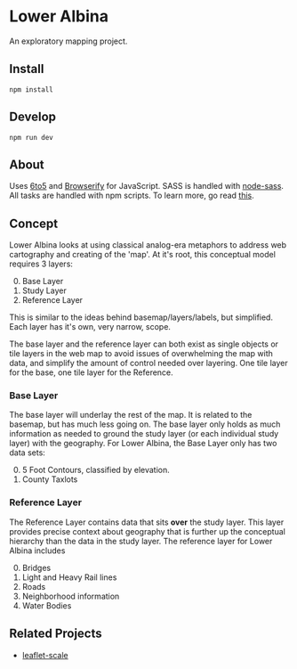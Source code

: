 # Lower Albina

An exploratory mapping project.

## Install
`npm install`

## Develop
`npm run dev`

## About

Uses [6to5](https://6to5.org/) and [Browserify](http://browserify.org/) for JavaScript. SASS is handled with [node-sass](https://github.com/sass/node-sass#usage-1). All tasks are handled with npm scripts. To learn more, go read [this](http://blog.keithcirkel.co.uk/how-to-use-npm-as-a-build-tool/).

## Concept

Lower Albina looks at using classical analog-era metaphors to address web cartography and creating of the 'map'. At it's root, this conceptual model requires 3 layers:

0. Base Layer
0. Study Layer
0. Reference Layer

This is similar to the ideas behind basemap/layers/labels, but simplified. Each layer has it's own, very narrow, scope.

The base layer and the reference layer can both exist as single objects or tile layers in the web map to avoid issues of overwhelming the map with data, and simplify the amount of control needed over layering. One tile layer for the base, one tile layer for the Reference.

### Base Layer

The base layer will underlay the rest of the map. It is related to the basemap, but has much less going on. The base layer only holds as much information as needed to ground the study layer (or each individual study layer) with the geography. For Lower Albina, the Base Layer only has two data sets:

0. 5 Foot Contours, classified by elevation.
0. County Taxlots

### Reference Layer

The Reference Layer contains data that sits **over** the study layer. This layer provides precise context about geography that is further up the conceptual hierarchy than the data in the study layer. The reference layer for Lower Albina includes

0. Bridges
0. Light and Heavy Rail lines
0. Roads
0. Neighborhood information
0. Water Bodies

## Related Projects
- [leaflet-scale](https://github.com/nikolaswise/leaflet-scale)